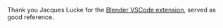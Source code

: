 Thank you Jacques Lucke for the [Blender VSCode extension](https://github.com/JacquesLucke/blender_vscode.git), served as good reference.